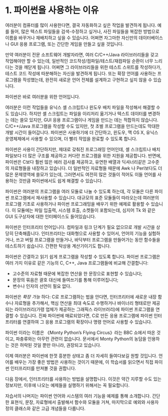 # 1. 파이썬을 사용하는 이유

여러분이 컴퓨터를 많이 사용한다면, 결국 자동화하고 싶은 작업을 발견하게 됩니다. 예를 들어, 많은 텍스트 파일들을 검색-수정하고 싶거나, 사진 파일들을 복잡한 방법으로 이름을 바꾸거나 재배치하고 싶을 수 있습니다. 어쩌면 자그마한 자신만의 데이터베이스나 GUI 응용 프로그램, 또는 간단한 게임을 만들고 싶을 것입니다.

만약 여러분이 전문 소프트웨어 개발자라면, 여러 C/C++/Java 라이브러리들을 갖고 작업해야만 할 수 있는데, 일반적인 코드작성/컴파일/테스트/재컴파일 순환이 너무 느리다는 것을 깨닫게 됩니다. 어쩌면 그 라이브러리들을 위한 테스트 스위트를 작성하다가, 테스트 코드 작성에 따분해하는 자신을 발견하게 됩니다. 또는 확장 언어를 사용하는 프로그램을 작성했는데, 완전히 새로운 언어 전체를 설계하고 구현하고 싶지 않을 수 있습니다.

파이썬은 바로 여러분을 위한 언어입니다.

여러분은 이런 작업들을 유닉스 셸 스크립트나 윈도우 배치 파일을 작성해서 해결할 수도 있습니다. 하지만 셸 스크립트는 파일을 이리저리 옮기거나 텍스트 데이터를 변경하는 데는 쓸모 있지만, GUI 응용 프로그램이나 게임을 만드는 데는 적합하지 않습니다. C/C++/Java 프로그램을 작성할 수도 있지만, 첫 초벌 프로그램을 만드는데도 막대한 개발 시간이 들어갑니다. 파이썬은 사용하기에 더 간단하고, 윈도우, 맥 OS X, 유닉스 운영체제에서 사용할 수 있으며, 더 빨리 작업을 완료할 수 있도록 합니다.

파이썬은 사용이 간단하지만, 제대로 갖춰진 프로그래밍 언어인데, 셸 스크립트나 배치 파일보다 더 많은 구조를 제공하고 커다란 프로그램을 위한 지원을 제공합니다. 반면에, 파이썬은 C보다 훨씬 많은 에러 검사를 제공하고, 유연한 배열과 딕셔너리같은 고수준의 자료형들을 내장하고 있습니다. 더 일반적인 자료형들 때문에 Awk 나 Perl보다도 더 많은 문제영역에 쓸모가 있는데, 그러면서도 여전히 많은 것들이 적어도 이들 언어를 사용하는 것만큼 파이썬에서도 쉽게 해결할 수 있습니다.

파이썬은 여러분의 프로그램을 여러 모듈로 나눌 수 있도록 하는데, 각 모듈은 다른 파이썬 프로그램에서 재사용할 수 있습니다. 대규모의 표준 모듈들이 따라오는데 여러분의 프로그램 기초로 사용하거나 파이썬 프로그래밍을 배우기 위한 예제로 활용할 수 있습니다. 이 모듈에는 파일 입출력, 시스템 호출, 소켓들이 포함되는데, 심지어 Tk 와 같은 GUI 도구상자에 대한 인터페이스도 들어있습니다.

파이썬은 인터프리터 언어입니다. 컴파일과 링크 단계가 필요 없으므로 개발 시간을 상당히 단축해줍니다. 인터프리터는 대화형으로 사용할 수 있어서, 언어의 기능을 실험하거나, 쓰고 버릴 프로그램을 만들거나, 바닥부터 프로그램을 만들어가는 동안 함수들을 테스트하기 쉽습니다. 간편한 탁상용 계산기이기도 합니다.

파이썬은 간결하고 읽기 쉽게 프로그램을 작성할 수 있도록 합니다. 파이썬 프로그램은 여러 가지 이유로 같은 기능의 C, C++, Java 프로그램들에 비교해 간결합니다:

- 고수준의 자료형 때문에 복잡한 연산을 한 문장으로 표현할 수 있습니다;
- 문장의 묶음은 괄호 대신에 들여쓰기를 통해 이루어집니다;
- 변수나 인자의 선언이 필요 없다.

파이썬은 *확장 가능* 하다: C로 프로그램하는 법을 안다면, 인터프리터에 새로운 내장 함수나 자료형을 추가해서, 핵심 연산을 최대 속도로 수행하거나 바이너리 형태로만 제공되는 라이브러리(가령 업체가 제공하는 그래픽스 라이브러리)에 파이썬 프로그램을 연결할 수 있습니다. 진짜 파이썬에 매료되었다면, C로 만든 응용 프로그램에 파이썬 인터프리터를 연결하여 그 응용 프로그램의 확장이나 명령 언어로 사용할 수 있습니다.

파이썬 이라는 이름은 《Monty Python’s Flying Circus》라는 BBC 쇼에서 따온 것이고, 파충류와는 아무런 관련이 없습니다. 문서에서 Monty Python의 농담을 인용하는 것은 허락된 것일 뿐만 아니라, 권장되고 있습니다.

이제 여러분은 파이썬에 한껏 흥분한 상태고 좀 더 자세히 들여다보길 원할 것입니다. 언어를 배우는 가장 좋은 방법은 사용하는 것이기 때문에, 이 학습서를 읽으면서 직접 파이썬 인터프리터를 만져볼 것을 권합니다.

다음 장에서, 인터프리터를 사용하는 방법을 설명합니다. 이것은 약간 지루할 수도 있는 정보지만, 이후에 나오는 예제들을 실행하기 위해서는 꼭 필요합니다.

자습서의 나머지는 파이썬 언어와 시스템의 여러 기능을 예제를 통해 소개합니다. 간단한 표현식, 문장, 자료형에서 출발해서 함수와 모듈을 거쳐, 마지막으로 예외와 사용자 정의 클래스와 같은 고급 개념들을 다룹니다.